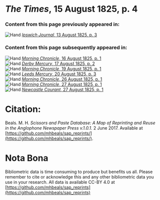 # *The Times*, 15 August 1825, p. 4  
  
### Content from this page previously appeared in:  
![Hand](http://scissorsandpaste.net/wp-content/uploads/2017/06/smallhandpointer.png) [*Ipswich Journal*, 13 August 1825, p. 3](https://mhbeals.github.io/sap_html/Ipswich-Journal/Ipswich-Journal-13-August-1825-p-3)  
  
### Content from this page subsequently appeared in:  
![Hand](http://scissorsandpaste.net/wp-content/uploads/2017/06/smallhandpointer.png) [*Morning Chronicle*, 16 August 1825, p. 1](https://mhbeals.github.io/sap_html/Morning-Chronicle/Morning-Chronicle-16-August-1825-p-1)  
![Hand](http://scissorsandpaste.net/wp-content/uploads/2017/06/smallhandpointer.png) [*Derby Mercury*, 17 August 1825, p. 2](https://mhbeals.github.io/sap_html/Derby-Mercury/Derby-Mercury-17-August-1825-p-2)  
![Hand](http://scissorsandpaste.net/wp-content/uploads/2017/06/smallhandpointer.png) [*Morning Chronicle*, 19 August 1825, p. 1](https://mhbeals.github.io/sap_html/Morning-Chronicle/Morning-Chronicle-19-August-1825-p-1)  
![Hand](http://scissorsandpaste.net/wp-content/uploads/2017/06/smallhandpointer.png) [*Leeds Mercury*, 20 August 1825, p. 3](https://mhbeals.github.io/sap_html/Leeds-Mercury/Leeds-Mercury-20-August-1825-p-3)  
![Hand](http://scissorsandpaste.net/wp-content/uploads/2017/06/smallhandpointer.png) [*Morning Chronicle*, 26 August 1825, p. 1](https://mhbeals.github.io/sap_html/Morning-Chronicle/Morning-Chronicle-26-August-1825-p-1)  
![Hand](http://scissorsandpaste.net/wp-content/uploads/2017/06/smallhandpointer.png) [*Morning Chronicle*, 27 August 1825, p. 1](https://mhbeals.github.io/sap_html/Morning-Chronicle/Morning-Chronicle-27-August-1825-p-1)  
![Hand](http://scissorsandpaste.net/wp-content/uploads/2017/06/smallhandpointer.png) [*Newcastle Courant*, 27 August 1825, p. 1](https://mhbeals.github.io/sap_html/Newcastle-Courant/Newcastle-Courant-27-August-1825-p-1)  


# Citation: 

Beals. M. H. *Scissors and Paste Database: A Map of Reprinting and Reuse in the Anglophone Newspaper Press v.1.0.1.* 2 June 2017. Available at [https://github.com/mhbeals/sap_reprints/](https://github.com/mhbeals/sap_reprints/). 

# Nota Bona

Bibliometric data is time consuming to produce but benefits us all. Please remember to cite or acknowledge this and any other bibliometric data you use in your research. All data is available CC-BY 4.0 at [https://github.com/mhbeals/sap_reprints](https://github.com/mhbeals/sap_reprints)